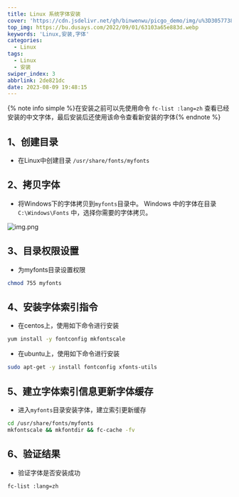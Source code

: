 ```yaml
---
title: Linux 系统字体安装
cover: 'https://cdn.jsdelivr.net/gh/binwenwu/picgo_demo/img/u%3D3057738919%2C1244255327%26fm%3D253%26fmt%3Dauto%26app%3D138%26f%3DJPEG'
top_img: https://bu.dusays.com/2022/09/01/63103a65e883d.webp
keywords: 'Linux,安装,字体'
categories:
  - Linux
tags:
  - Linux
  - 安装
swiper_index: 3
abbrlink: 2de821dc
date: 2023-08-09 19:48:15
---
```


{% note info simple %}在安装之前可以先使用命令 `fc-list :lang=zh` 查看已经安装的中文字体，最后安装后还使用该命令查看新安装的字体{% endnote %}


## 1、创建目录

- 在Linux中创建目录 `/usr/share/fonts/myfonts`

## 2、拷贝字体

- 将Windows下的字体拷贝到`myfonts`目录中。
 Windows 中的字体在目录 `C:\Windows\Fonts` 中，选择你需要的字体拷贝。

![img.png](https://cdn.jsdelivr.net/gh/binwenwu/picgo_demo/img/20230809195344.png)

## 3、目录权限设置

- 为myfonts目录设置权限

```bash
chmod 755 myfonts
```

## 4、安装字体索引指令

- 在centos上，使用如下命令进行安装

```bash
yum install -y fontconfig mkfontscale
```

- 在ubuntu上，使用如下命令进行安装

```bash
sudo apt-get -y install fontconfig xfonts-utils
```

## 5、建立字体索引信息更新字体缓存

- 进入`myfonts`目录安装字体，建立索引更新缓存

```bash
cd /usr/share/fonts/myfonts
mkfontscale && mkfontdir && fc-cache -fv
```

## 6、验证结果

- 验证字体是否安装成功

```clike
fc-list :lang=zh
```

